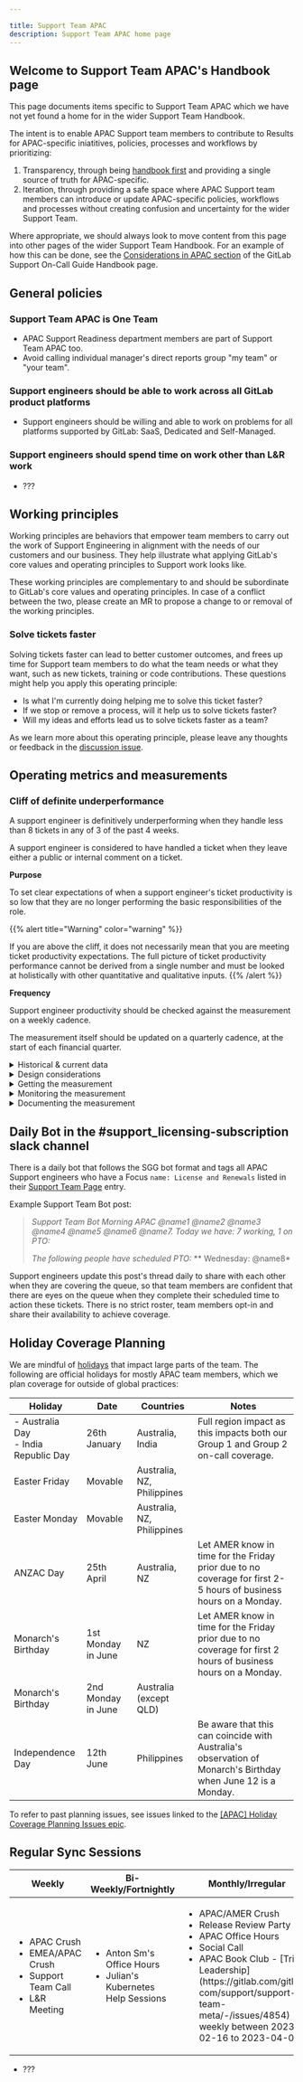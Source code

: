 ```yaml
---

title: Support Team APAC
description: Support Team APAC home page
---
```


## Welcome to Support Team APAC's Handbook page

This page documents items specific to Support Team APAC which we have not yet
found a home for in the wider Support Team Handbook.

The intent is to enable APAC Support team members to contribute to Results for
APAC-specific iniatitives, policies, processes and workflows by prioritizing:

1. Transparency, through being [handbook first](/handbook/handbook-usage/#why-handbook-first)
   and providing a single source of truth for APAC-specific.
1. Iteration, through providing a safe space where APAC Support team members can
   introduce or update APAC-specific policies, workflows and processes without
   creating confusion and uncertainty for the wider Support Team.

Where appropriate, we should always look to move content from this page into
other pages of the wider Support Team Handbook. For an example of how this can
be done, see the [Considerations in APAC section](/handbook/support/on-call/#considerations-in-apac)
of the GitLab Support On-Call Guide Handbook page.

## General policies

### Support Team APAC is One Team

- APAC Support Readiness department members are part of Support Team APAC too.
- Avoid calling individual manager's direct reports group "my team" or "your team".

### Support engineers should be able to work across all GitLab product platforms

- Support engineers should be willing and able to work on problems for all
  platforms supported by GitLab: SaaS, Dedicated and Self-Managed.

### Support engineers should spend time on work other than L&R work

- ???

## Working principles

Working principles are behaviors that empower team members to carry out the
work of Support Engineering in alignment with the needs of our customers and
our business. They help illustrate what applying GitLab's core values and
operating principles to Support work looks like.

These working principles are complementary to and should be subordinate to
GitLab's core values and operating principles. In case of a conflict between
the two, please create an MR to propose a change to or removal of the working
principles.

### Solve tickets faster

Solving tickets faster can lead to better customer outcomes, and frees up time
for Support team members to do what the team needs or what they want, such as
new tickets, training or code contributions. These questions might help you
apply this operating principle:

- Is what I'm currently doing helping me to solve this ticket faster?
- If we stop or remove a process, will it help us to solve tickets faster?
- Will my ideas and efforts lead us to solve tickets faster as a team?

As we learn more about this operating principle, please leave any thoughts or
feedback in the [discussion issue](https://gitlab.com/gitlab-com/support/support-team-meta/-/issues/4921).

## Operating metrics and measurements

### Cliff of definite underperformance

A support engineer is definitively underperforming when they handle less than 8 tickets in any of 3 of the past 4 weeks. <i class="fa-solid fa-triangle-exclamation"></i>

A support engineer is considered to have handled a ticket when they leave either
a public or internal comment on a ticket.

**Purpose**

To set clear expectations of when a support engineer's ticket productivity is
so low that they are no longer performing the basic responsibilities of the
role.

{{% alert title="Warning" color="warning" %}}

If you are above the cliff, it does not necessarily mean that you are meeting
ticket productivity expectations. The full picture of ticket productivity
performance cannot be derived from a single number and must be looked at
holistically with other quantitative and qualitative inputs.
{{% /alert %}}

**Frequency**

Support engineer productivity should be checked against the measurement on a
weekly cadence.

The measurement itself should be updated on a quarterly cadence, at the start of
each financial quarter.

<details>
  <summary markdown="span">Historical & current data</summary>

  The following shows:
   - the number for the Cliff of Definite Underperformance (CoDU) as observed for the 12 month period concluding prior to the listed quarter.
   - a link to the notification issue when the number was reviewed for that period.

| **Quarter** | **Cliff Number** | **Notification Issue**  |
|------------| -------- |------|--------------------------|
| FY24-Q4 (Current) | 8 | [STM#5672](https://gitlab.com/gitlab-com/support/support-team-meta/-/issues/5672) |
| FY24-Q3 | 7 | [STM#5494](https://gitlab.com/gitlab-com/support/support-team-meta/-/issues/5494) |
| FY24-Q2 | 7 | Nil - practice started in FY24-Q3 |
| FY24-Q1 | 6 | |
| FY23-Q4 | 5 | |
| FY23-Q3 | 5 | |
| FY23-Q2 | 5 | |
| FY23-Q1 | 5 | |


</details>

<details>
  <summary markdown="span">Design considerations</summary>

  The following considerations were made while designing this measurement:

- It should include both direct contributions and collaborative work on tickets.
- It should be easy to remember and keep track of.
- It should be naturally achieved in the normal course of work and not require
    special effort or focus.

</details>

<details>
  <summary markdown="span">Getting the measurement</summary>

  Use the following instructions to set up a Zendesk Explore report which you
  can use to get the Cliff of Definite Underperformance number at the start of a
  new financial quarter.

  **Building the Zendesk Explore report**

  Create a Zendesk Explore report using the `Support - Updates History` dataset.
  Use the following settings:

  1. Metrics:
     - D_COUNT(Tickets updated)
     - D_COUNT(Tickets updated w/comment)
  1. Rows:
     - Updater name
     - Updater region (optional, used to verify that data from outside of APAC is not present)
     - Update - Year
     - Update - Week of Year
  1. Filters:
     - Ticket form - Excluded:
       - L&R (This is excluded because weekly L&R productivity numbers can get very high. Setting a standard derived from this number is unfair to support engineers who do not regularly do L&R.)
     - Updater tags - Selected:
       - `jane_gianoutsos`
       - `ket_slaats`
       - `wei-meng_lee`
     - Comment type - Selected:
       - Internal
       - Public
  1. Visualization type: Table
  1. Result manipulation
     - Result path calculation - D_COUNT(Tickets updated)
       - Pattern: Percentile
       - Path: On rows

  **Getting the measurement from the Zendesk Explore report**

  In the Zendesk Explore report:

  1. Update the date range filter:
     1. Click on `Update - Week of Year`.
     1. Click on "Edit date ranges".
     1. Under the "Date range" pane, click on the "Simple" tab.
     1. Select the "Custom" radio button.
     1. Select "month" in the "Details level" select dropdown.
     1. Select the previous 12-month period ending at the last FY quarter.
     1. Click on "Apply".
  1. Sort the `Tickets updated` column.
  1. Look for the first entry above 15%.
  1. The cliff number will be the value of `Ticket updated w/comment` in that row.

</details>

<details>
  <summary markdown="span">Monitoring the measurement</summary>

  Use the following Zendesk Explore report to provide reporting of how
  individual support engineers' productivity matches up against the Cliff of
  Definite Underperformance.

  **Building the Zendesk Explore report**

  Create a Zendesk Explore report using the `Support - Updates History` dataset.
  Use the following settings:

  1. Metrics:
     - D_COUNT(Tickets updated)
  1. Columns:
     - Update - Year
     - Update - Week of year
       - Filter > Edit date ranges > Advanced:
         - From the beginning of: 4 weeks in the past.
         - To the end of: 1 weeks in the past.
  1. Rows:
     - Updater tags
       - Filter - Selected:
         - `jane_gianoutsos`
         - `ket_slaats`
         - `wei-meng_lee`
     - Updater name
  1. Filters:
     - Comment type - Selected:
       - Internal
       - Public
  1. Visualization type: Table
  1. Chart configuration > Display format:
     - D_COUNT(Tickets updated) > Advanced:

       ```zendesk
       IF (D_COUNT(Tickets updated) >= 7) THEN
       {
           "backgroundColor": "",
           "precision": 0,
           "scale": 1,
           "prefix": "",
           "decimalSeparator": ".",
           "italic": FALSE,
           "bold": FALSE,
           "suffix": "",
           "fontColor": "",
           "thousandsSeparator": " "
       }
       ELIF (IS_NAN(D_COUNT(Tickets updated))) THEN
       {
           "backgroundColor": ""
       }
       ELSE
       {
           "backgroundColor": "#ffcccb"
       }
       ENDIF
       ```

</details>

<details>
  <summary markdown="span">Documenting the measurement</summary>

  When a review of the measurement is carried out:

- Create an MR to:
   - Update the number in the first paragraph of the [Cliff of Definite Underperformance section](#cliff-of-definite-underperformance) if the number has changed.
   - Add a new row to the top of the `Historical & Current Data` table for the current quarter's number. Also move the reference to `(Current)` data to this row.
- Create a notification issue in [Support Team Meta](https://gitlab.com/gitlab-com/support/support-team-meta) to record that the number has been reviewed and if it has changed.  (Copy a previous notification issue to use as a template).
- Add a link to the notification issue to the relevant column in the `Historical and Current data` table.

  </details>

## Daily Bot in the #support_licensing-subscription slack channel

There is a daily bot that follows the SGG bot format and tags all APAC Support
engineers who have a Focus `name: License and Renewals` listed in their [Support Team Page](https://gitlab.com/gitlab-com/support/team/-/blob/master/data/support-team.yaml) entry.

Example Support Team Bot post:

> *Support Team Bot
Morning APAC @name1 @name2 @name3 @name4 @name5 @name6 @name7. Today we have:  7 working, 1 on PTO:*
>
> *The following people have scheduled PTO:*
> ** Wednesday: @name8*

Support engineers update this post's thread daily to share with each other when
they are covering the queue, so that team members are confident that there are eyes
on the queue when they complete their scheduled time to action these tickets. There
is no strict roster, team members opt-in and share their availability to achieve
coverage.

## Holiday Coverage Planning

We are mindful of [holidays](/handbook/support/support-time-off.html#holiday-time-off-ticket-management) that impact large parts of the team. The following are official holidays for mostly APAC team members, which we plan coverage for outside of global practices:

| **Holiday**                             | **Date**           | **Countries**              | **Notes**                                                                                                                                  |
|-----------------------------------------|--------------------|----------------------------|--------------------------------------------------------------------------------------------------------------------------------------------|
| - Australia Day<br>- India Republic Day | 26th January       | Australia, India           | Full region impact as this impacts both our Group 1 and Group 2 on-call coverage.                                                           |
| Easter Friday                           | Movable            | Australia, NZ, Philippines |                                                                                                                                            |
| Easter Monday                           | Movable            | Australia, NZ, Philippines |                                                                                                                                            |
| ANZAC Day                               | 25th April         | Australia, NZ              | Let AMER know in time for the Friday prior due to no coverage for first 2-5 hours of business hours on a Monday.                           |
| Monarch's Birthday                      | 1st Monday in June | NZ                         | Let AMER know in time for the Friday prior due to no coverage for first 2 hours of business hours on a Monday. |
| Monarch's Birthday                      | 2nd Monday in June | Australia (except QLD)     |                                                                                                                                            |
| Independence Day                        | 12th June          | Philippines                | Be aware that this can coincide with Australia's observation of Monarch's Birthday when June 12 is a Monday.                               |

To refer to past planning issues, see issues linked to the [[APAC] Holiday Coverage Planning Issues epic](https://gitlab.com/groups/gitlab-com/support/-/epics/252).

## Regular Sync Sessions

<table>
  <thead>
    <tr>
      <th>Weekly</th>
      <th>Bi-Weekly/Fortnightly</th>
      <th>Monthly/Irregular</th>
   </tr>
  </thead>
  <tbody>
    <tr>
      <td>
        <ul>
          <li>APAC Crush</li>
          <li>EMEA/APAC Crush</li>
          <li>Support Team Call</li>
          <li>L&R Meeting</li>
        </ul>
      </td>
      <td>
        <ul>
          <li>Anton Sm's Office Hours</li>
          <li>Julian's Kubernetes Help Sessions</li>
        </ul>
      </td>
      <td>
        <ul>
          <li>APAC/AMER Crush</li>
          <li>Release Review Party</li>
          <li>APAC Office Hours</li>
          <li>Social Call</li>
          <li>APAC Book Club - [Tribal Leadership](https://gitlab.com/gitlab-com/support/support-team-meta/-/issues/4854) <br>weekly between 2023-02-16 to 2023-04-06</li>
         </ul>
      </td>
    </tr>
  </tbody>
</table>

- ???

